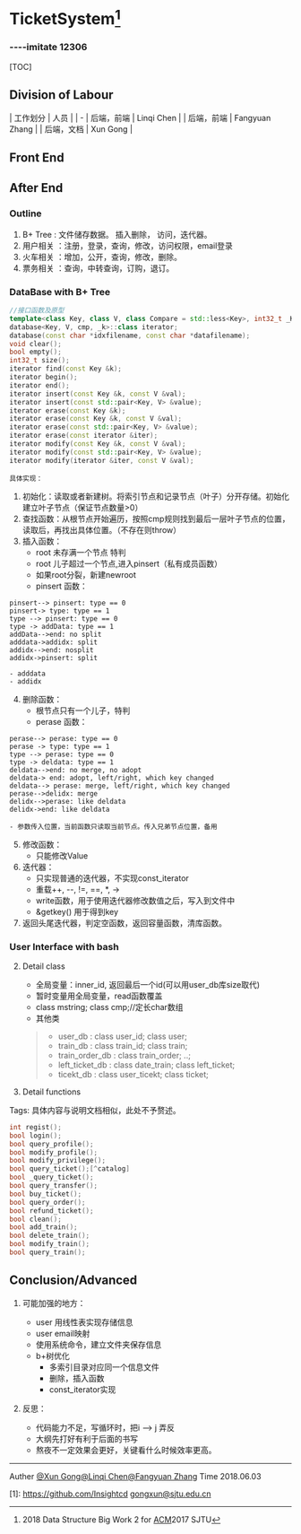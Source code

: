  **TicketSystem[^title]**
=====
###                        ----imitate 12306
[TOC]

<!-- ## Catalog
0. Division of Labour
1. Front End
2. After End
3. Conclusion
4. CopyRight @ -->

## Division of Labour

| 工作划分  | 人员 |
| -
|    后端，前端    | Linqi Chen |
|    后端，前端    | Fangyuan Zhang |
|    后端，文档    | Xun Gong |

## Front End




## After End
### Outline

1. B+ Tree : 文件储存数据。 插入删除， 访问，迭代器。
2. 用户相关 ：注册，登录，查询，修改，访问权限，email登录
3. 火车相关 ：增加，公开，查询，修改，删除。
4. 票务相关 ：查询，中转查询，订购，退订。


### DataBase with B+ Tree 

```C++
//接口函数及原型
template<class Key, class V, class Compare = std::less<Key>, int32_t _K = 1>class database;
database<Key, V, cmp, _k>::class iterator;
database(const char *idxfilename, const char *datafilename);
void clear();
bool empty();
int32_t size();
iterator find(const Key &k);
iterator begin();
iterator end();
iterator insert(const Key &k, const V &val);
iterator insert(const std::pair<Key, V> &value);
iterator erase(const Key &k);
iterator erase(const Key &k, const V &val);
iterator erase(const std::pair<Key, V> &value);
iterator erase(const iterator &iter);
iterator modify(const Key &k, const V &val);
iterator modify(const std::pair<Key, V> &value);
iterator modify(iterator &iter, const V &val);
```
`具体实现：`
1. 初始化：读取或者新建树。将索引节点和记录节点（叶子）分开存储。初始化建立叶子节点（保证节点数量>0）
2. 查找函数：从根节点开始遍历，按照cmp规则找到最后一层叶子节点的位置，读取后，再找出具体位置。（不存在则throw）
3. 插入函数：
    - root 未存满一个节点 特判
    - root 儿子超过一个节点,进入pinsert（私有成员函数）
    - 如果root分裂，新建newroot
    - pinsert 函数：
```sequence
pinsert--> pinsert: type == 0
pinsert-> type: type == 1
type --> pinsert: type == 0
type -> addData: type == 1
addData-->end: no split
adddata->addidx: split
addidx-->end: nosplit
addidx->pinsert: split
```

    - adddata
    - addidx
4. 删除函数：
    - 根节点只有一个儿子，特判
    - perase 函数：
``` sequence
perase--> perase: type == 0
perase -> type: type == 1
type --> perase: type == 0
type -> deldata: type == 1
deldata-->end: no merge, no adopt
deldata-> end: adopt, left/right, which key changed 
deldata--> perase: merge, left/right, which key changed
perase-->delidx: merge
delidx-->perase: like deldata
delidx->end: like deldata
```
    - 参数传入位置，当前函数只读取当前节点。传入兄弟节点位置，备用
5. 修改函数：
    - 只能修改Value
6. 迭代器：
    - 只实现普通的迭代器，不实现const_iterator
    - 重载++, --, !=, ==, *, ->
    - write函数，用于使用迭代器修改数值之后，写入到文件中
    - &getkey() 用于得到key
7. 返回头尾迭代器，判定空函数，返回容量函数，清库函数。

### User Interface with bash
2. Detail class

    - 全局变量：inner_id, 返回最后一个id(可以用user_db库size取代)
    - 暂时变量用全局变量，read函数覆盖
    - class mstring; class cmp;//定长char数组
    - 其他类
    > * user_db : class user_id; class user;
    > * train_db : class train_id; class train; 
    > * train_order_db : class train_order; ..;
    > * left_ticket_db : class date_train; class left_ticket;
    > * ticekt_db : class user_ticekt; class ticket;

3. Detail functions

Tags: 具体内容与说明文档相似，此处不予赘述。

```c++
int regist();
bool login();
bool query_profile();
bool modify_profile();
bool modify_privilege();
bool query_ticket();[^catalog]
bool _query_ticket();
bool query_transfer();
bool buy_ticket();
bool query_order();
bool refund_ticket();
bool clean();
bool add_train();
bool delete_train();
bool modify_train();
bool query_train();
```

## Conclusion/Advanced

1. 可能加强的地方：
    * user 用线性表实现存储信息
    * user email映射
    * 使用系统命令，建立文件夹保存信息
    * b+树优化
        - 多索引目录对应同一个信息文件
        - 删除，插入函数
        - const_iterator实现

2. 反思：
    * 代码能力不足，写循环时，把i --> j 弄反
    * 大纲先打好有利于后面的书写
    * 熬夜不一定效果会更好，关键看什么时候效率更高。

---

Auther [@Xun Gong]( https://github.com/Insightcd )[@Linqi Chen](http://404)[@Fangyuan Zhang](http://404)
Time 2018.06.03


[^title]: 2018 Data Structure Big Work 2 for [ACM]2017 SJTU

[^catalog]: For each train has only one catalog, but when query, may have many

[1]: https://github.com/Insightcd <gongxun@sjtu.edu.cn>

[acm]: http://www.acm.sjtu.edu.cn "ACM"
